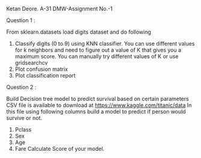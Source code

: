 Ketan Deore. A-31 
DMW-Assignment No.-1

Question 1 :

From sklearn.datasets load digits dataset and do following
1. Classify digits (0 to 9) using KNN classifier. You can use different
values for k neighbors and need to figure out a value of K that gives
you a maximum score. You can manually try different values of K or
use gridsearchcv
2. Plot confusion matrix
3. Plot classification report

Question 2 :

Build Decision tree model to predict survival based on certain parameters
CSV file is available to download at  https://www.kaggle.com/titanic/data
In this file using following columns build a model to predict if person would survive or not.
  1. Pclass
  2. Sex
  3. Age
  4. Fare
Calculate Score of your model.
